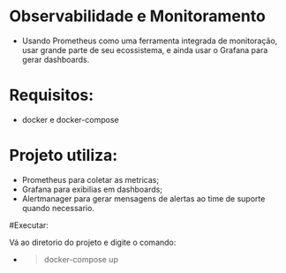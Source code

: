 # Observabilidade e Monitoramento

- Usando Prometheus como uma ferramenta integrada de monitoração, usar grande parte de seu ecossistema, e ainda usar o Grafana para gerar dashboards.


# Requisitos: 

- docker e docker-compose

# Projeto utiliza: 
- Prometheus para coletar as metricas;
- Grafana para exibilias em dashboards;
- Alertmanager para gerar mensagens de alertas ao time de suporte quando necessario.

#Executar:

Vá ao diretorio do projeto e digite o comando:
- > docker-compose up

